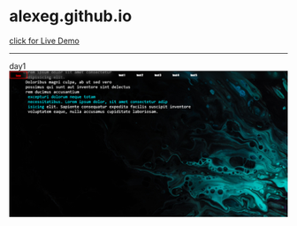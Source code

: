 # alexeg.github.io

[click for Live Demo](https://alexeg.github.io/)
<hr>

day1
![day 1](ScreenShot/day1.png)